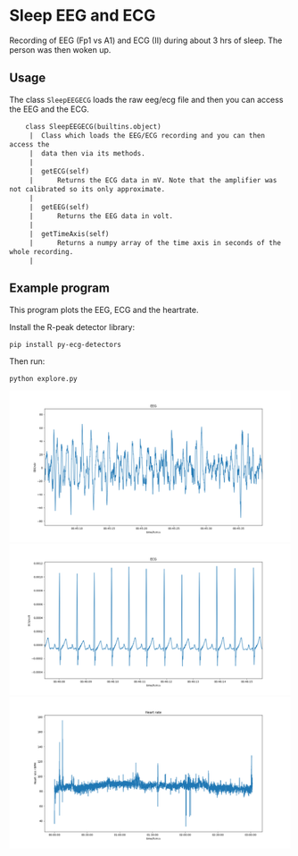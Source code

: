 # Sleep EEG and ECG

Recording of EEG (Fp1 vs A1) and ECG (II) during about 3 hrs of sleep. The person was then woken up.

## Usage

The class `SleepEEGECG` loads the raw eeg/ecg file and then you can access the EEG and the ECG.

```
    class SleepEEGECG(builtins.object)
     |  Class which loads the EEG/ECG recording and you can then access the
     |  data then via its methods.
     |  
     |  getECG(self)
     |      Returns the ECG data in mV. Note that the amplifier was not calibrated so its only approximate.
     |  
     |  getEEG(self)
     |      Returns the EEG data in volt.
     |  
     |  getTimeAxis(self)
     |      Returns a numpy array of the time axis in seconds of the whole recording.
     |  
```

## Example program

This program plots the EEG, ECG and the heartrate.

Install the R-peak detector library:

```
pip install py-ecg-detectors
```

Then run:

```
python explore.py
```
![alt tag](eeg.png)
![alt tag](ecg.png)
![alt tag](hr.png)
